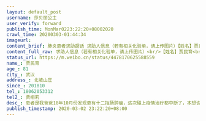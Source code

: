 ```yaml
---
layout: default_post
username: 莎贝丽公主
user_verify: forward
publish_time: MonMar0223:22:20+08002020
crawl_time: 20200303-01:44:34
imageurl: 
content_brief: 肺炎患者求助超话 求助人信息（若有相关化验单，请上传图片）【姓名】贾民育【年龄】81【所在城市】武汉【所在小区、社区】北坡山庄【患病时间】201810【联系方式】18062053312【其他紧急联系人】贾栩莉【病情描述】患者是我爸爸18年10月份发现患有十二指肠肿瘤，这次碰上疫情治疗都中断了 ...全文
content_full_raw: 求助人信息（若有相关化验单，请上传图片）<br/>【姓名】贾民育<br/>【年龄】81<br/>【所在城市】武汉<br/>【所在小区、社区】北坡山庄<br/>【患病时间】201810<br/>【联系方式】18062053312<br/>【其他紧急联系人】贾栩莉<br/>【病情描述】患者是我爸爸18年10月份发现患有十二指肠肿瘤，这次碰上疫情治疗都中断了，本想说在家坚持盼这疫情早点过去，可不想最近复发，还是在家坚持了半个多月，目前人实在是快不行了，黄疸十分严重，整个眼珠都是黄的，看着很可怕。多日未进食，勉强喝点牛奶。连日来辗转武汉市各大医院，因受新冠肺炎疫情影响无法得到收治。看着八十几岁的老人，一个把一生献给国家地质事业的老人，在暮年之际，站都站不住，勉强扒着急诊值班小哥的桌子，希望他看一下自己的新冠病毒排除报告，却连遭拒绝，我的心在滴血。每一个医院都把非新冠患者往外赶，难道只有等死吗？不好意思占用网络资源。恳请有资源的人帮忙联系一下，急需住院治疗。<adata-url="http://t.cn/R2WxQOQ"href="http://weibo.com/p/1001018008642010000000000"data-hide=""><spanclass='url-icon'><imgstyle='width:1rem;height:1rem'src='https://h5.sinaimg.cn/upload/2015/09/25/3/timeline_card_small_location_default.png'></span><spanclass="surl-text">武汉</span></a>
status_url: https://m.weibo.cn/status/4478170625588559
name_: 贾民育
age_: 81
city_: 武汉
address_: 北坡山庄
since_: 201810
tel_: 18062053312
tel2_: 贾栩莉
desc_: 患者是我爸爸18年10月份发现患有十二指肠肿瘤，这次碰上疫情治疗都中断了，本想说在家坚持盼这疫情早点过去，可不想最近复发，还是在家坚持了半个多月，目前人实在是快不行了，黄疸十分严重，整个眼珠都是黄的，看着很可怕。多日未进食，勉强喝点牛奶。连日来辗转武汉市各大医院，因受新冠肺炎疫情影响无法得到收治。看着八十几岁的老人，一个把一生献给国家地质事业的老人，在暮年之际，站都站不住，勉强扒着急诊值班小哥的桌子，希望他看一下自己的新冠病毒排除报告，却连遭拒绝，我的心在滴血。每一个医院都把非新冠患者往外赶，难道只有等死吗？不好意思占用网络资源。恳请有资源的人帮忙联系一下，急需住院治疗。<adata-url="http//t.cn/R2WxQOQ"href="http//weibo.com/p/1001018008642010000000000"data-hide=""><spanclass='url-icon'><imgstyle='width1rem;height1rem'src='https//h5.sinaimg.cn/upload/2015/09/25/3/timeline_card_small_location_default.png'></span><spanclass="surl-text">武汉</span></a>
publish_timestamp: 2020-03-02 23:22:20+08:00
---
```

